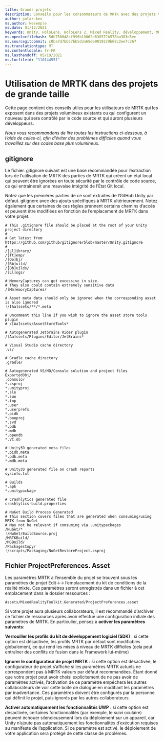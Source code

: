 ```yaml
---
title: Grands projets
description: Conseils pour les consommateurs de MRTK avec des projets volumineux.
author: polar-kev
ms.author: kesemple
ms.date: 01/12/2021
keywords: Unity, HoloLens, HoloLens 2, Mixed Reality, développement, MRTK
ms.openlocfilehash: 5db750048cf996b10062e638572b578ba383d5ee
ms.sourcegitcommit: c0ba7d7bb57bb5dda65ee9019229b68c2ee7c267
ms.translationtype: MT
ms.contentlocale: fr-FR
ms.lasthandoff: 05/19/2021
ms.locfileid: "110144551"
---
```

# <a name="using-mrtk-in-large-projects"></a>Utilisation de MRTK dans des projets de grande taille

Cette page contient des conseils utiles pour les utilisateurs de MRTK qui les exposent dans des projets volumineux existants ou qui configurent un nouveau qui sera contrôlé par le code source et qui auront plusieurs développeurs.

*Nous vous recommandons de lire toutes les instructions ci-dessous, à l’aide de celles-ci, afin d’éviter des problèmes difficiles quand vous travaillez sur des codes base plus volumineux.*

## <a name="gitignore"></a>gitignore

Le fichier. gitignore suivant est une base recommandée pour l’extraction lors de l’utilisation de MRTK-des parties de MRTK qui créent un état local qui peuvent être ignorées en toute sécurité par le contrôle de code source, ce qui entraînerait une mauvaise intégrité de l’État Git local.

Notez que les premières parties de ce sont extraites de l’GitHub Unity par défaut. gitignore avec des ajouts spécifiques à MRTK ultérieurement. Notez également que certaines de ces règles prennent certains chemins d’accès et peuvent être modifiées en fonction de l’emplacement de MRTK dans votre projet.

```
# This .gitignore file should be placed at the root of your Unity project directory
#
# Get latest from https://github.com/github/gitignore/blob/master/Unity.gitignore
#
/[Ll]ibrary/
/[Tt]emp/
/[Oo]bj/
/[Bb]uild/
/[Bb]uilds/
/[Ll]ogs/

# MemoryCaptures can get excessive in size.
# They also could contain extremely sensitive data
/[Mm]emoryCaptures/

# Asset meta data should only be ignored when the corresponding asset is also ignored
!/[Aa]ssets/**/*.meta

# Uncomment this line if you wish to ignore the asset store tools plugin
# /[Aa]ssets/AssetStoreTools*

# Autogenerated Jetbrains Rider plugin
/[Aa]ssets/Plugins/Editor/JetBrains*

# Visual Studio cache directory
.vs/

# Gradle cache directory
.gradle/

# Autogenerated VS/MD/Consulo solution and project files
ExportedObj/
.consulo/
*.csproj
*.unityproj
*.sln
*.suo
*.tmp
*.user
*.userprefs
*.pidb
*.booproj
*.svd
*.pdb
*.mdb
*.opendb
*.VC.db

# Unity3D generated meta files
*.pidb.meta
*.pdb.meta
*.mdb.meta

# Unity3D generated file on crash reports
sysinfo.txt

# Builds
*.apk
*.unitypackage

# Crashlytics generated file
crashlytics-build.properties

# NuGet Build Process Generated
# This section covers files that are generated when consuming/using MRTK from NuGet
# May not be relevant if consuming via .unitypackages
/NuGet/*
!/NuGet/BuildSource.proj
/MRTKBuild/
/MSBuild/
/PackagesCopy/
!/scripts/Packaging/NuGetRestoreProject.csproj
```

## <a name="projectpreferencesasset-file"></a>Fichier ProjectPreferences. Asset

Les paramètres MRTK à l’ensemble du projet se trouvent sous les paramètres de projet Edit->-> l’emplacement du kit de conditions de la réalité mixte. Ces paramètres seront enregistrés dans un fichier à cet emplacement dans le dossier ressources :

```
Assets/MixedRealityToolkit.Generated/ProjectPreferences.asset
```

Si votre projet aura plusieurs collaborateurs, il est recommandé d’archiver ce fichier de ressources après avoir effectué une configuration initiale des paramètres de MRTK. En particulier, pensez à **activer les paramètres suivants**:

**Verrouiller les profils du kit de développement logiciel (SDK)** : si cette option est désactivée, les profils MRTK par défaut sont modifiables globalement, ce qui rend les mises à niveau de MRTK difficiles (cela peut entraîner des conflits de fusion dans le Framework lui-même)

**Ignorer le configurateur de projet MRTK** : si cette option est désactivée, le configurateur de projet s’affiche si les paramètres MRTK actuels ne correspondent pas à MRTK valeurs par défaut recommandées. Étant donné que votre projet peut avoir choisi explicitement de ne pas avoir de paramètres activés, l’activation de ce paramètre empêchera les autres collaborateurs de voir cette boîte de dialogue en modifiant les paramètres par inadvertance. Ces paramètres doivent être configurés par la personne qui définit le projet, puis ignorés par les autres collaborateurs.

**Activer automatiquement les fonctionnalités UWP** : si cette option est désactivée, certaines fonctionnalités (par exemple, le suivi oculaire) peuvent échouer silencieusement lors du déploiement sur un appareil, car Unity n’ajoute pas automatiquement les fonctionnalités d’exécution requises au manifeste de l’application. Si ce paramètre est activé, le déploiement de votre application sera protégé de cette classe de problèmes.
